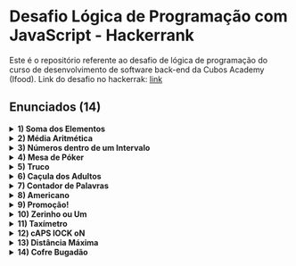 # Desafio Lógica de Programação com JavaScript - Hackerrank

Este é o repositório referente ao desafio de lógica de programação do curso de desenvolvimento de software back-end da Cubos Academy (Ifood). 
Link do desafio no hackerrak: [link](https://www.hackerrank.com/desafio-de-logica-modulo-1-b2b-t11-dbe-ifood)

## Enunciados (14)

<details>
<summary><b>1) Soma dos Elementos</b></summary>
<br>

  Álvaro está economizando para comprar uma uma passagem para a europa. Por isso diariamente ele coloca um valor no cofre. Faça um programa que calcule o total acumulado no cofre até o momento.
    
  Input Format
    
  A entrada será sempre uma lista de inteiros positivos.
    
  Constraints
    
  A lista pode conter até 1000 inteiros positivos.
    
  Output Format
    
  Imprima na tela o total acumulado nessa lista.
    
  Sample Input 0
    
  1 2 3 4
    
  Sample Output 0
    
  10

</details>

<details>
<summary><b>2) Média Aritmética</b></summary>
<br>

  Álvaro está economizando para viajar para a europa. Todo dia ele coloca mais dinheiro no seu cofre. A quantidade de dinheiro que ele coloca no cofre a cada dia está registrada no array lista. Faça um programa que calcule quanto Álvaro vem acumulando, em média, por dia.
    
  Input Format
    
  A entrada é uma lista que contém quanto Álvaro guarda no cofre a cada dia.
    
  Constraints
    
  A lista tem de 0 a 1000 itens.
    
  Output Format
    
  Imprima na tela o quanto Álvaro vem acumulando, em média, por dia.
    
  Sample Input 0
    
  2 3 4
    
  Sample Output 0
    
  3

</details>

<details>
<summary><b>3) Números dentro de um Intervalo</b></summary>
<br>

  Jacqueline e Emanuel acabaram de sair da aulas desesperados pela quantidade de exercícios de matemática que a professora Raissa passou como dever de casa. Para a sorte deles, você sabe programação e vai criar um programa pra ajudá-los a resolver todos os problemas do assunto intervalos entre dois números.
    
  Eles pediram, então, para que você crie um programa que consiga fazer a prova-real de todos os exercícios da professora Raissa.
    
  Seu objetivo é:
    
  Implementar uma função que receba três argumentos: numero, limiteInferior e limiteSuperior;
    Essa função deve retornar se esse número pertence ao conjunto que é limitado pelo limiteInferior e limiteSuperior
    Pertencer ao conjunto significa que dado o numero, ele deve ser maior ou igual que o limiteInferior e menor ou igual do que o limiteSuperior.
    
  Input Format
    
  A entrada consista de três parâmetros: numero, limiteInferior e limiteSuperior.
    
  numero refere-se ao número desejado para saber se ele está dentro ou não do limite. limiteInferior refere-se ao menor valor do limite de um dado intervalo; limiteSuperior refere-se ao maior valor do limite de um dado intervalo;
    
  Constraints
    
  Quaisquer números inteiros;
  limiteInferior menor ou igual ao limiteSuperior;
    
  Output Format
    
  Imprima uma das duas opções abaixo:
    
  PERTENCE - para quando um número pertence ao limite delimitado;
  NAO PERTENCE - para quando um número não pertence ao limite delimitado;
    
  Sample Input 0
    
  10 5 20
    
  Sample Output 0
    
  PERTENCE
    
  Explanation 0
    
  O primeiro valor refere-se ao valor que deseja-se saber é pertercente ao intervalo;
  O segundo e terceiro valor refere-se ao intervalo.

</details>

<details>
<summary><b>4) Mesa de Póker</b></summary>
<br>

  Numa mesa de poker existe um valor mínimo de dinheiro que você precisa ter para poder jogar naquela mesa. Contudo, há também um limite máximo, pois jogadores com muito mais dinheiro na mesa levam vantagem. Faça um programa que selecione dentre um lista de valores, apenas aqueles que são permitidos para se jogar numa determiada mesa de poker.
  
  Input Format
  
  A entrada é costituida de 3 variáveis:
  
  min é o mínimo necessário para se poder jogar nesta mesa. É necessário ter o mínimo ou mais.
  max é o máximo permitido para se poder jogar nesta mesa. É necessário ter o máximo, ou menos.
  valores é um array que contém os valores com os quais o jogadores estão tentando sentar na mesa para jogar
  
  Constraints
  
  A lista tem de 1 a 1000 itens.
  
  Output Format
  
  Imprima na tela a lista contendo apeas os valores que são autorizados a jogar nessa mesa, mantendo a mesma ordem da entrada.
  
  Sample Input 0
  
  2
  10
  0 5 6 10 11
  
  Sample Output 0
  
  [ 5, 6, 10 ]
  
  Sample Input 1
  
  1
  1
  1 2 3 4 5 6 7 8 9
  
  Sample Output 1
  
  [ 1 ]

</details>

<details>
<summary><b>5) Truco</b></summary>
<br>

  O jogo de truco é muito popular pelo Brasil. Numa de suas versões, ele é jogado apenas com as cartas Q J K A 2 3. Elas tem essa ordem de "força" nesse jogo, sendo 3 a mais valiosa e Q a menos valiosa. Contudo, a cada partida é virada uma carta com a face pra cima na mesa. Esta carta serve para indicar que a próxima carta é a manilha, ou seja, a carta mais poderosa para essa partida. Fizemos uma tabela resumo para explicar essa mecânica:
  
  	
| Carta virada pra cima |  Manilha  |
| :-: | :-: |
|  Q  |  J  |
|  J  |  K  |
|  K  |  A  |
|  A  |  2  |
|  2  |  3  |
|  3  |  Q  |
  
  Supondo que a carta virada pra cima dessa rodada seja um ás (A), a manilha será 2, isso significa que 2 é a carta mais forte dessa rodada.
  
  Faça um programa que diga qual é a manilha, dada uma carta virada para cima.
  
  Input Format
  
  A entrada é um string armazenado na variável cartaParaCima que indica qual carta ficou virada para cima. Será sempre uma das opções: Q, J, K, A, 2, 3.
  
  Constraints
  
  -
  
  Output Format
  
  Imprima na tela qual é a manilha desta partida. Sua resposta deve ser sempre uma das opções: Q, J, K, A, 2, 3.
  
  Sample Input 0
  
  Q
  
  Sample Output 0
  
  J

</details>

<details>
<summary><b>6) Caçula dos Adultos</b></summary>
<br>

  Um determinado evento é permitido apenas para maiores de idade. Através de um lista com as idades dos potenciais participantes, seu objetivo é fazer um programa que determine qual a idade da pessoa mais nova, dentre os que podem participar (maiores de idade).
  
  Input Format
  
  A entrada é um array com as idades das pessoas que tentam participar.
  
  Constraints
  
  A lista contém de 1 a 1000 itens
  
  Output Format
  
  Imprima na tela a idade da pessoa mais jovem que pode participar. Se ninguém puder participar, você deve imprimir CRESCA E APARECA na tela.
  
  Sample Input 0
  
  12 18 27
  
  Sample Output 0
  
  18

</details>

<details>
<summary><b>7) Contador de Palavras</b></summary>
<br>

  Todo bom editor de texto informa no rodapé do programa quantas palavras tem no texto. Você está trabalhando numa empresa que está desenvolvendo um editor de texto e ficou com a tarefa de desenvolver esta funcionalidade. Para o texto dado na entrada, imprima na tela quantas palavras existem neste texto.
  
  Input Format
  
  A entrada será sempre um texto qualquer
  
  Constraints
  
  A entrada será sempre um texto qualquer com no máximo 5000 caracteres.
  
  Output Format
  
  Imprima na tela a quantidade de palavras contidas no texto.
  
  Sample Input 0
  
  Um texto qualquer
  
  Sample Output 0
  
  3
  
  Sample Input 1
  
  Cuidado, pois usuarios as vezes deixam espacos vazios no fim do texto sem querer 
  
  Sample Output 1
  
  14

</details>

<details>
<summary><b>8) Americano</b></summary>
<br>

   Num jogo de futebol entre amigos é muito comum que ninguém queira ser o goleiro. Para resolver esse impasse, um time decidiu utilizar o jogo "Americano".
  
  Neste jogo, o time faz uma roda e cada um dos jogadores "joga" um número X qualquer. Após isso, o capitão do time soma todos os números jogados e obtém o resultado S. Depois, começa a contar de 1 até S apontando inicialmente para si mesmo (e falando alto e claramente "um"), depois para o jogador imediatamente a sua direita (e falando "dois") e assim por diante. O goleiro será aquele que estiver sendo apontado quando o capitão chegar a S.
  
  Para fins de facilitar a resposta do problema, vamos considerar que o capitão está na posição 1, o jogador a sua direita está na posição 2, o jogador a direita deste está na posição 3, e assim por diante.
  
  Você deve fazer um programa que determina qual a posição do jogador que deve ser o goleiro.
  
  Input Format
  
  A entrada será um array com N números, que corresempondem ao número jogado por cada um dos jogadores do time. Logo, se o array tiver tamanho 11, significa que este time tem 11 jogadores, por exemplo.
  
  Constraints
  
  0 < X < 11
  
  N <= 12
  
  Output Format
  
  Imprima na tela a posição em que está o jogodar que foi sorteado para ser o goleiro.
  
  Sample Input 0
  
  1 3 2 1
  
  Sample Output 0
  
  3
  
  Sample Input 1
  
  1 1 1
  
  Sample Output 1
  
  3

</details>

<details>
<summary><b>9) Promoção!</b></summary>
<br>

  Para o dia dos namorados, um loja de presentes que, sabiamente, investiu em tecnologia e fazia uma profunda análise de dados percebeu que mais de 80% dos seus clientes compravam 2 itens nessa época. Com o objetivo de tentar aumentar o faturamento, essa loja lançou uma promoção, na qual o cliente que comprasse pelo menos 3 itens, teria um desconto de 50% no item mais barato.
  
  Contudo, juntando a alta demanda desse período com o fato de o caixa ter que calcular esse desconto manualmente está causando filas demais. Seu papel, como desenvolvedor(a) dessa empresa é fazer um algoritmo que calcule automaticamente o valor devido pelo cliente ao se aplicar essa promoção quando necessário.
  
  Input Format
  
  A entrada será sempre um vetor de inteiros positivos. Cada inteiro desse representa o valor de cada produto comprado por um dado cliente, em centavos.
  
  Constraints
  
  O vetor terá sempre no máximo 100 itens.
  
  Output Format
  
  Imprima o valor a ser pago pelo cliente, visto que esta promoção está em vigor. Imprima este valor também em centavos.
  
  Sample Input 0
  
  150 50
  
  Sample Output 0
  
  200
  
  Sample Input 1
  
  100 100 100
  
  Sample Output 1
  
  250
  
  Sample Input 2
  
  200 150 50 100
  
  Sample Output 2
  
  475

</details>

<details>
<summary><b>10) Zerinho ou Um</b></summary>
<br>

  Quando precisa-se escolher apenas uma pessoa aleatoriamente dentro de um grupo, é comum jogar "zerinho ou um" para sortear alguém. O jogo é muito simples: cada jogador joga 0 ou 1 com as mão. Aquele que for o único(a) a jogar zero ou um é o sorteado. Faça um programa que imprima o nome da pessoa que foi sorteada, ou NINGUEM, caso ninguém tenha sido sorteado(a).
  
  Input Format
  
  A entrada será sempre um vetor de objetos chamado jogadores, em que cada objeto é uma pessoa, com o seguinte formato:
  
  {
      nome: "Herbert",
      jogada: 0 // será sempre 0 ou 1
  }
  Constraints
  
  Pode-se assumir que sempre haverá pelo menos 3 pessoas jogando, ou seja, a entrada será sempre um vetor com pelo menos 3 itens. Você não precisa fazer nenhum código para checar isso.
  
  Output Format
  
  Imprima na tela o nome do jogador que foi sorteado.
  
  Sample Input 0
  
  [
    {
      "nome": "Herman",
      "jogada": 1
    },
    {
      "nome": "Rhodes",
      "jogada": 0
    },
    {
      "nome": "Beach",
      "jogada": 0
    },
    {
      "nome": "Laurel",
      "jogada": 0
    },
    {
      "nome": "Beatrice",
      "jogada": 0
    },
    {
      "nome": "Alison",
      "jogada": 0
    },
    {
      "nome": "Saundra",
      "jogada": 0
    },
    {
      "nome": "Klein",
      "jogada": 0
    }
  ]
 
  Sample Output 0
  
  Herman

</details>

<details>
<summary><b>11) Taxímetro</b></summary>
<br>

  Você é o programador responsável por programar o "taxímetro" do novo aplicativo de mobilidade que a empresa onde você trabalha está lançando. Nessa tarefa, dada uma distância percorrida e um tempo de viagem, você tem que fazer um programa que calcula o preço da viagem. Sabe-se que o app deve cobrar, inicialmente, 50 centavos por minuto de viagem e mais 70 centavos por cada quilômtro de viagem realizado. Caso a viagem tenha mais de 10km, cada km adicional (acima de 10) fica mais barato, passando a custar apenas 50 centavos por km. Caso a viagem dure mais de 20min, cada min adicional (acima de 20) fica mais barato, passando a custar apenas 30 cetavos por minuto. Seu trabalho é fazer a parte do programa que calcula, em centavos, o valor a ser pago pelo cliente (quanta responsabilidade, hein?). Lembre-se de arredondar para baixo o valor final a ser pago.
  
  Input Format
  
  A entrada é composta por duas variáveis: - min representa quantos minutos de duração a viagem teve. É sempre um número inteiro. - km representa quantos quilômetros foram percorridos na viagem. Pode ser um número com casas decimais.
  
  Constraints
  
  -
  
  Output Format
  
  Imprima na tela um único inteiro que representa o valor que deve ser pago pelo cliente, em centavos.
  
  Sample Input 0
  
  25 11.5
  
  Sample Output 0
  
  1925

</details>

<details>
<summary><b>12) cAPS lOCK oN</b></summary>
<br>

  vOCÊ ESTÁ DESENVOLVENDO UM FORMULÁRIO DE CADASTRO E NOS PRIMEIROS TESTES DE USABILIDADE COM USUÁRIOS REAIS NOTOU ALGO PECULIAR: mUITOS USUÁRIOS PREENCHEM O FORMULÁRIO TODO COM A TECLA cAPS lOCK ATIVA, DEIXANDO TUDO BEM MENOS AGRADÁVEL DE LER. a SOLUÇÃO ESCOLHIDA NO dAILY DO DIA SEGUINTE FOI DE DETECTAR QUANDO O USUÁRIO ESTÁ ESCREVENDO DESSA FORMA E CORRIGIR AUTOMATICAMENTE. vOCÊ DEVE AGORA ESCREVER ESSE ALGORITMO.
  
  cONSIDERAMOS QUE UMA PALAVRA FOI ESCRITA COM cAPS lOCK SE OU TODAS AS SUAS LETRAS FOREM MAIÚSCULAS OU SE A PRIMEIRA FOR MINÚSCULA E TODAS AS OUTRAS MAIÚSCULAS. a CORREÇÃO NESSES CASOS É INVERTER TODAS AS LETRAS.
  
  Input Format
  
  a ENTRADA CONSISTE DE UMA ÚNICA PALAVRA CONTENDO APENAS LETRAS LATINAS (A-Z), MINÚSCULAS OU MAIÚSCULAS.
  
  Constraints
  
  uMA PALAVRA POSSUI NO MÁXIMO 100 LETRAS.
  
  Output Format
  
  iMPRIMA A PALAVRA CORRIGIDA, CASO O ALGORITMO TENHA DETECTADO QUE ELA FOI ESCRITA COM cAPS lOCK ATIVO.
  
  Sample Input 0
  
  cAPS
  
  Sample Output 0
  
  Caps
  
  Explanation 0
  
  Ao receber um input com o texto contendo a primeira letra minúscula e o restante da palavra maiúscula devemos retornar o formato inverso, ou seja, a primeira letra maiúscula e o restante da palavra minúscula
  
  Sample Input 1
  
  lock
  
  Sample Output 1
  
  lock
  
  Explanation 1
  
  Ao receber um input com o texto minúsculo devemos retornar o texto no mesmo formato
  
  Sample Input 2
  
  CAPS
  
  Sample Output 2
  
  caps
  
  Explanation 2
  
  Ao receber um input com o texto todo maiúsculo devemos retornar o texto minúsculo

</details>

<details>
<summary><b>13) Distância Máxima</b></summary>
<br>

  Thacila está preocupada com as condições de trabalho em nosso ambiente cúbico, em especial com o quanto as pessoas precisam andar dentro da sala. Também é comum na Cubos que uma pessoa tire dúvidas com outra indo até a mesa do colega, caminhando a distância. Ela está fazendo um trabalho de realocar as mesas da sala para que as pessoas precisem andar o mínimo possível. Para tal, ela precisa primeiro rever a posição atual e determinar qual é a maior distância que precisa ser andada para uma pessoa chegar na mesa do colega. Como o número de pessoas está ficando bem grande, ela precisa escrever um programa para isso. Considere que cada pessoa é um ponto no plano euclidiano e que a distância é sempre uma linha reta entre dois pontos.
  
  Input Format
  
  Neste problema a entranda é um único string que você deve tratar adequadamente para obter as informações que você precisa em variáveis separadas.
  
  A primeira linha deste string será o inteiro N que indica o número de funcionários da Cubos. Nas próximas N linhas você lerá dois números, as coordenadas X e Y do i-ésimo funcionário.
  
  Constraints
  
  0 ≤ N ≤ 10^3 -1000 ≤ X, Y ≤ 1000
  
  Output Format
  
  Imprima um único número, a resposta para o problema.
  
  Sample Input 0
  
  3
  0 0
  0 3
  4 0
  
  Sample Output 0
  
  5.0
  
  Sample Input 1
  
  5
  3.56 17
  -5.1 36.3
  0.0002 -2
  5 5
  -9.01 -17.7
  
  Sample Output 1
  
  54.141371427033505

</details>

<details>
<summary><b>14) Cofre Bugadão</b></summary>
<br>


  Um novo cofre foi desenvolvido com a mais moderna tecnologia em segurança e criptografia. Na porta do cofre há um teclado com todas as letras do alfabeto em que a pessoa pode digitar a senha predefinida para abrir a porta.
  
  Durante alguns testes de rotina foi descoberto um bug na hora de validar a senha: O cofre ignora letras erradas durante a digitação da senha, desde que todas as letras da senha tenham sido digitadas na ordem correta.
  
  Por exemplo, se a senha for “cubos” e for digitado “cuggbyos”, o cofre irá abrir.
  
  Input Format
  
  A entrada consistirá em duas linhas, na primeira linha estará a senha correta, de até S caracteres. Na segunda linha estará a palavra digitada pela pessoa, de até N caracteres.
  
  Constraints
  
  S ≤ 10^3 N ≤ 10^5
  
  Output Format
  
  Imprima “SIM” caso o cofre abra. Caso contrário, imprimir “NAO”.
  
  Sample Input 0
  
  cubos
  cuggbyos
  
  Sample Output 0
  
  SIM
  
  Sample Input 1
  
  cubos
  ewvelrabsocaeln
  
  Sample Output 1
  
  NAO


  ****
